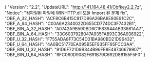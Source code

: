 {
  "Version": "2.2",
  "UpdateURL": "http://141.164.48.41/Obfkey2.2.7z",
  "Notice": "컴파일된 파일에 WINHTTP.dll 모듈 Import 된 문제 fix",
  "OBF_A_32_HASH": "ACF8C6B415C817D96A26BA8E80E91C2C",
  "OBF_A_64_HASH": "C00A6A2340022D655CD774DC3F7432B1",
  "OBF_BIN_A_32_HASH": "A0742A9B590BD6C1F83944AB33861AA7",
  "OBF_BIN_A_64_HASH": "33C6037928047A935FA893C36A936922",
  "OBF_U_32_HASH": "F755ADA8F73C54D31BA980BD21D96432",
  "OBF_U_64_HASH": "4A0BC51770EA095B5EF935FF95FCC3AA",
  "OBF_BIN_U_32_HASH": "91D6F721D9B344B96FE8E48746679907",
  "OBF_BIN_U_64_HASH": "6FC060D9082F691B79C692D88155F5F0"
}
